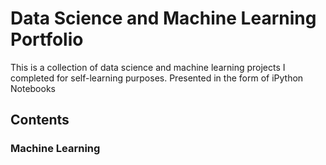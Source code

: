 # Data Science and Machine Learning Portfolio

This is a collection of data science and machine learning projects I completed for self-learning purposes. Presented in the form of iPython Notebooks
## Contents
### Machine Learning
